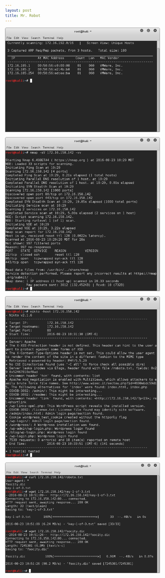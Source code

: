 ```yaml
---
layout: post
title: Mr. Robot
---
```


![Image description](/images/mrrobotdiscover.png)

![Image description](/images/mrrobotnmap.png)

![Image description](/images/mrrobotnikto.png)

![Image description](/images/mrrobot1stkey.png)
